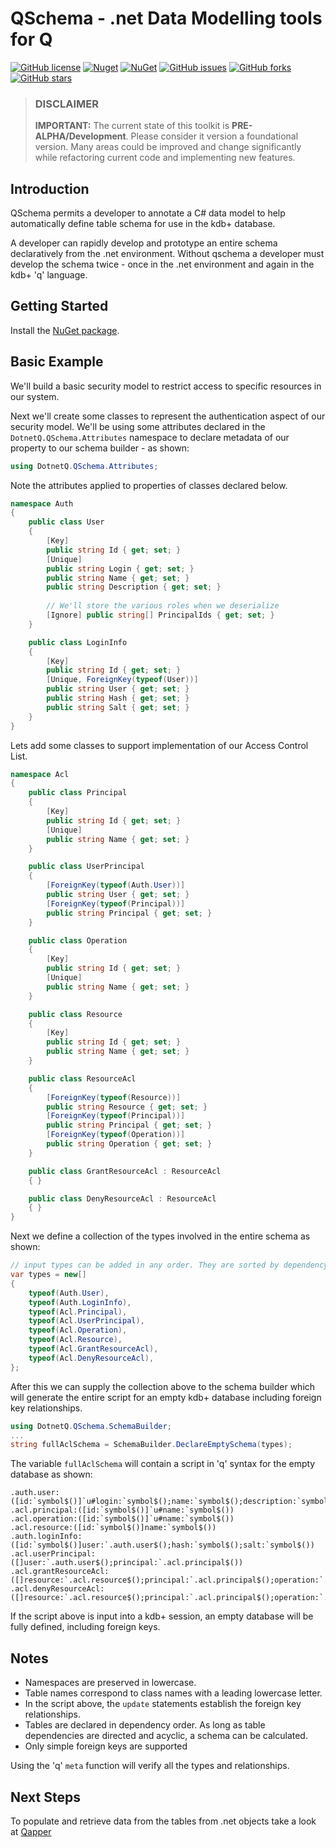 # QSchema - .net Data Modelling tools for Q
[![GitHub license](https://img.shields.io/badge/license-LGPL%20v3-blue.svg)](https://github.com/dotnetq/qschema/blob/master/LICENSE)
[![Nuget](https://img.shields.io/nuget/v/QSchema.SchemaBuilder.svg)](https://www.nuget.org/packages/QSchema.SchemaBuilder)
[![NuGet](https://img.shields.io/nuget/dt/QSchema.SchemaBuilder.svg)](https://www.nuget.org/packages/QSchema.SchemaBuilder)
[![GitHub issues](https://img.shields.io/github/issues/dotnetq/qschema.svg)](https://github.com/dotnetq/qschema/issues)
[![GitHub forks](https://img.shields.io/github/forks/dotnetq/qschema.svg?style=social&label=Fork)](https://github.com/dotnetq/qschema/network)
[![GitHub stars](https://img.shields.io/github/stars/dotnetq/qschema.svg?style=social&label=Star)](https://github.com/dotnetq/qschema/stargazers)

> ### DISCLAIMER
> **IMPORTANT:** The current state of this toolkit is **PRE-ALPHA/Development**. Please consider it version a foundational version. Many areas could be improved and change significantly while refactoring current code and implementing new features. 

## Introduction
QSchema permits a developer to annotate a C# data model to help automatically define table schema for use in the kdb+ database. 

A developer can rapidly develop and prototype an entire schema declaratively from the .net environment. Without qschema a developer must develop the schema twice - once in the .net environment and again in the kdb+ 'q' language.

## Getting Started
Install the [NuGet package](https://www.nuget.org/packages/QSchema.SchemaBuilder).

## Basic Example

We'll build a basic security model to restrict access to specific resources in our system.

Next we'll create some classes to represent the authentication aspect of our security model. We'll be using some attributes declared in the ```DotnetQ.QSchema.Attributes``` namespace to declare metadata of our property to our schema builder - as shown:

```cs
using DotnetQ.QSchema.Attributes;
```

Note the attributes applied to properties of classes declared below.

```cs
namespace Auth
{
    public class User
    {
        [Key]
        public string Id { get; set; }
        [Unique]
        public string Login { get; set; }
        public string Name { get; set; }
        public string Description { get; set; }
	
        // We'll store the various roles when we deserialize
        [Ignore] public string[] PrincipalIds { get; set; }	
    }

    public class LoginInfo
    {
        [Key]
        public string Id { get; set; }
        [Unique, ForeignKey(typeof(User))]
        public string User { get; set; }
        public string Hash { get; set; }
        public string Salt { get; set; }
    }
}
```

Lets add some classes to support implementation of our Access Control List.

```cs
namespace Acl
{
    public class Principal
    {
        [Key]
        public string Id { get; set; }
        [Unique]
        public string Name { get; set; }
    }

    public class UserPrincipal
    {
        [ForeignKey(typeof(Auth.User))]
        public string User { get; set; }
        [ForeignKey(typeof(Principal))]
        public string Principal { get; set; }
    }

    public class Operation
    {
        [Key]
        public string Id { get; set; }
        [Unique]
        public string Name { get; set; }
    }

    public class Resource
    {
        [Key]
        public string Id { get; set; }
        public string Name { get; set; }
    }

    public class ResourceAcl
    {
        [ForeignKey(typeof(Resource))]
        public string Resource { get; set; }
        [ForeignKey(typeof(Principal))]
        public string Principal { get; set; }
        [ForeignKey(typeof(Operation))]
        public string Operation { get; set; }
    }

    public class GrantResourceAcl : ResourceAcl
    { }

    public class DenyResourceAcl : ResourceAcl
    { }
}
```

Next we define a collection of the types involved in the entire schema as shown:
```cs
// input types can be added in any order. They are sorted by dependency later
var types = new[] 
{
	typeof(Auth.User),
	typeof(Auth.LoginInfo),
	typeof(Acl.Principal),
	typeof(Acl.UserPrincipal),
	typeof(Acl.Operation),
	typeof(Acl.Resource),
	typeof(Acl.GrantResourceAcl),
	typeof(Acl.DenyResourceAcl),
};
```

After this we can supply the collection above to the schema builder which will generate the entire script for an empty kdb+ database including foreign key relationships.

```cs
using DotnetQ.QSchema.SchemaBuilder;
...
string fullAclSchema = SchemaBuilder.DeclareEmptySchema(types);
```

The variable ```fullAclSchema``` will contain a script in 'q' syntax for the empty database as shown:

```
.auth.user:([id:`symbol$()]`u#login:`symbol$();name:`symbol$();description:`symbol$())
.acl.principal:([id:`symbol$()]`u#name:`symbol$())
.acl.operation:([id:`symbol$()]`u#name:`symbol$())
.acl.resource:([id:`symbol$()]name:`symbol$())
.auth.loginInfo:([id:`symbol$()]user:`.auth.user$();hash:`symbol$();salt:`symbol$())
.acl.userPrincipal:([]user:`.auth.user$();principal:`.acl.principal$())
.acl.grantResourceAcl:([]resource:`.acl.resource$();principal:`.acl.principal$();operation:`.acl.operation$())
.acl.denyResourceAcl:([]resource:`.acl.resource$();principal:`.acl.principal$();operation:`.acl.operation$())
```

If the script above is input into a kdb+ session, an empty database will be fully defined, including foreign keys.

## Notes
- Namespaces are preserved in lowercase. 
- Table names correspond to class names with a leading lowercase letter.
- In the script above, the ```update``` statements establish the foreign key relationships.
- Tables are declared in dependency order. As long as table dependencies are directed and acyclic, a schema can be calculated.
- Only simple foreign keys are supported

Using the 'q' ```meta``` function will verify all the types and relationships.

## Next Steps

To populate and retrieve data from the tables from .net objects take a look at [Qapper](https://github.com/dotnetq/Qapper)
